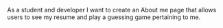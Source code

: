 As a student and developer I want to create an About me page that allows users to see my resume and play a guessing game pertaining to me.
